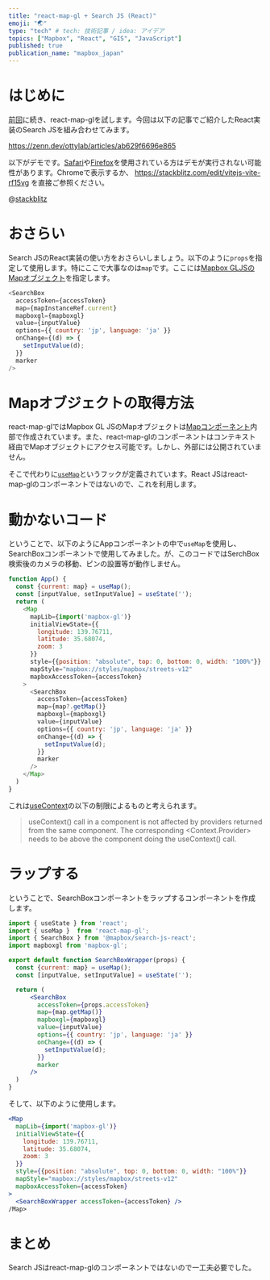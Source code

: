 ```yaml
---
title: "react-map-gl + Search JS (React)"
emoji: "🌏"
type: "tech" # tech: 技術記事 / idea: アイデア
topics: ["Mapbox", "React", "GIS", "JavaScript"]
published: true
publication_name: "mapbox_japan"
---
```


# はじめに

[前回](https://zenn.dev/ottylab/articles/4e9e1fd64c4478)に続き、react-map-glを試します。今回は以下の記事でご紹介したReact実装のSearch JSを組み合わせてみます。

https://zenn.dev/ottylab/articles/ab629f6696e865

以下がデモです。[Safari](https://developer.stackblitz.com/platform/webcontainers/browser-support#safari)や[Firefox](https://developer.stackblitz.com/platform/webcontainers/browser-support#safari)を使用されている方はデモが実行されない可能性があります。Chromeで表示するか、 https://stackblitz.com/edit/vitejs-vite-rf15vg を直接ご参照ください。

@[stackblitz](https://stackblitz.com/edit/vitejs-vite-rf15vg?embed=1&view=preview)


# おさらい
Search JSのReact実装の使い方をおさらいしましょう。以下のように`props`を指定して使用します。特にここで大事なのは`map`です。ここには[Mapbox GLJSのMapオブジェクト](https://docs.mapbox.com/mapbox-gl-js/api/map/)を指定します。

```JavaScript
<SearchBox
  accessToken={accessToken}
  map={mapInstanceRef.current}
  mapboxgl={mapboxgl}
  value={inputValue}
  options={{ country: 'jp', language: 'ja' }}
  onChange={(d) => {
    setInputValue(d);
  }}
  marker
/>
```

# Mapオブジェクトの取得方法
react-map-glではMapbox GL JSのMapオブジェクトは[Mapコンポーネント](https://visgl.github.io/react-map-gl/docs/api-reference/map)内部で作成されています。また、react-map-glのコンポーネントはコンテキスト経由でMapオブジェクトにアクセス可能です。しかし、外部には公開されていません。

そこで代わりに[`useMap`](https://visgl.github.io/react-map-gl/docs/api-reference/use-map)というフックが定義されています。React JSはreact-map-glのコンポーネントではないので、これを利用します。


# 動かないコード

ということで、以下のようにAppコンポーネントの中で`useMap`を使用し、SearchBoxコンポーネントで使用してみました。が、このコードではSerchBox検索後のカメラの移動、ピンの設置等が動作しません。

```JavaScript
function App() {
  const {current: map} = useMap();
  const [inputValue, setInputValue] = useState('');
  return (
    <Map
      mapLib={import('mapbox-gl')}
      initialViewState={{
        longitude: 139.76711,
        latitude: 35.68074,
        zoom: 3 
      }}
      style={{position: "absolute", top: 0, bottom: 0, width: "100%"}}
      mapStyle="mapbox://styles/mapbox/streets-v12"
      mapboxAccessToken={accessToken}
    >
      <SearchBox
        accessToken={accessToken}
        map={map?.getMap()}
        mapboxgl={mapboxgl}
        value={inputValue}
        options={{ country: 'jp', language: 'ja' }}
        onChange={(d) => {
          setInputValue(d);
        }}
        marker
      />
    </Map>
  )
}
```

これは[useContext](https://react.dev/reference/react/useContext#caveats)の以下の制限によるものと考えられます。

> useContext() call in a component is not affected by providers returned from the same component. The corresponding <Context.Provider> needs to be above the component doing the useContext() call.


# ラップする

ということで、SearchBoxコンポーネントをラップするコンポーネントを作成します。

```JavaScript:SearchBoxWrapper.jsx
import { useState } from 'react';
import { useMap }  from 'react-map-gl';
import { SearchBox } from '@mapbox/search-js-react';
import mapboxgl from 'mapbox-gl';

export default function SearchBoxWrapper(props) {
  const {current: map} = useMap();
  const [inputValue, setInputValue] = useState('');

  return (
      <SearchBox
        accessToken={props.accessToken}
        map={map.getMap()}
        mapboxgl={mapboxgl}
        value={inputValue}
        options={{ country: 'jp', language: 'ja' }}
        onChange={(d) => {
          setInputValue(d);
        }}
        marker
      />
  )
}
```

そして、以下のように使用します。

```JavaScript:App.jsx
<Map
  mapLib={import('mapbox-gl')}
  initialViewState={{
    longitude: 139.76711,
    latitude: 35.68074,
    zoom: 3 
  }}
  style={{position: "absolute", top: 0, bottom: 0, width: "100%"}}
  mapStyle="mapbox://styles/mapbox/streets-v12"
  mapboxAccessToken={accessToken}
>
  <SearchBoxWrapper accessToken={accessToken} />
/Map>
```


# まとめ
Search JSはreact-map-glのコンポーネントではないので一工夫必要でした。

